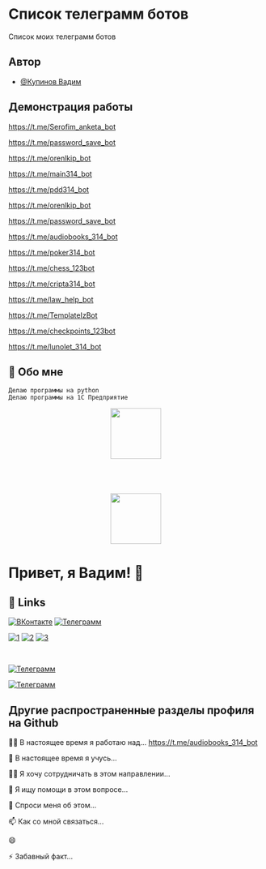 # Список телеграмм ботов

Список моих телеграмм ботов


## Автор

- [@Купинов Вадим ](https://t.me/Createbot314)


## Демонстрация работы

https://t.me/Serofim_anketa_bot

https://t.me/password_save_bot

https://t.me/orenlkip_bot

https://t.me/main314_bot

https://t.me/pdd314_bot

https://t.me/orenlkip_bot

https://t.me/password_save_bot

https://t.me/audiobooks_314_bot

https://t.me/poker314_bot

https://t.me/chess_123bot

https://t.me/cripta314_bot

https://t.me/law_help_bot

https://t.me/TemplateIzBot

https://t.me/checkpoints_123bot

https://t.me/lunolet_314_bot

## 🚀 Обо мне
	Делаю программы на python
	Делаю программы на 1С Предприятие



<div id="header" align="center">
  <img src="https://media.giphy.com/media/M9gbBd9nbDrOTu1Mqx/giphy.gif" width="100"/>
</div>


<BR>
<BR>
<BR>
<BR>

<div id="header" align="center">
  <img src="https://i.giphy.com/media/v1.Y2lkPTc5MGI3NjExNnMzcW1xY3p0ajRqYnZ3aDltejFuY3B6ZzFtbmgxOTA3OGhxNWh6MSZlcD12MV9pbnRlcm5hbF9naWZfYnlfaWQmY3Q9Zw/hfhJUK0ABJIyxZNRPB/giphy.gif" width="100"/>
</div>




# Привет, я Вадим! 👋
## 🔗 Links

[![ВКонтакте](https://img.shields.io/badge/%D0%92%D0%9A%D0%BE%D0%BD%D1%82%D0%B0%D0%BA%D1%82%D0%B5-7A2BE1?style=for-the-badge&logo=coze&logoColor=violet&labelColor=abcdef&color=%239ACD32)](https://vk.com/3dot14)
[![Телеграмм](https://img.shields.io/badge/%D0%A2%D0%B5%D0%BB%D0%B5%D0%B3%D1%80%D0%B0%D0%BC%D0%BC-7A2BE1?style=for-the-badge&logo=telegram&logoColor=violet&labelColor=abcdef&color=0000FF)](https://t.me/a123_master)

[![1](https://img.shields.io/badge/%D0%92%D0%B0%D0%B4%D0%B8%D0%BC-%D0%9A%D1%83%D0%BF%D0%B8%D0%BD%D0%BE%D0%B2-%23FFFF00)](https://t.me/a123_master)
[![2](https://img.shields.io/badge/%D0%A1%D0%BF%D1%83%D1%82%D0%BD%D0%B8%D0%BA-%D0%A1%D0%B0%D0%BC%D0%BE%D0%BB%D0%B5%D1%82-%23FFFF00)](https://t.me/a123_master)
[![3](https://img.shields.io/badge/%D0%A1%D0%BF%D1%83%D1%82%D0%BD%D0%B8%D0%BA-%D0%A1%D0%B0%D0%BC%D0%BE%D0%BB%D0%B5%D1%82-%23FFFF00+)](https://t.me/a123_master)

<BR>

[![Телеграмм](https://img.shields.io/badge/%D0%A1%D0%BF%D1%83%D1%82%D0%BD%D0%B8%D0%BA-%D0%A1%D0%B0%D0%BC%D0%BE%D0%BB%D0%B5%D1%82-%23FFFF00?style=social)](https://t.me/a123_master)


[![Телеграмм](https://img.shields.io/badge/%D0%A1%D0%BF%D1%83%D1%82%D0%BD%D0%B8%D0%BA-%D0%A1%D0%B0%D0%BC%D0%BE%D0%BB%D0%B5%D1%82-%23FFFF00?style=social)](https://t.me/a123_master)



## Другие распространенные разделы профиля на Github
👩‍💻 В настоящее время я работаю над... https://t.me/audiobooks_314_bot

🧠 В настоящее время я учусь...

👯‍♀️ Я хочу сотрудничать в этом направлении...

🤔 Я ищу помощи в этом вопросе...

💬 Спроси меня об этом...

📫 Как со мной связаться...

😄 

⚡️ Забавный факт...


